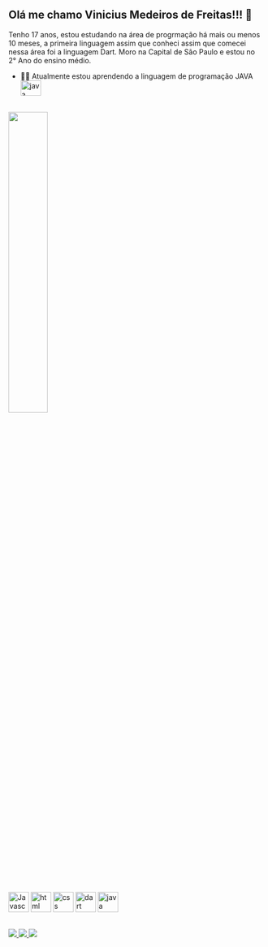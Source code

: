 ## Olá me chamo Vinicius Medeiros de Freitas!!! 👋

Tenho 17 anos, estou estudando na área de progrmação há mais ou menos 10 meses, a primeira linguagem assim que conheci assim que comecei nessa área foi a linguagem Dart. Moro na Capital de São Paulo e estou no 2° Ano do ensino médio.

- ✍🏽 Atualmente estou aprendendo a linguagem de programação JAVA   <img src="https://cdn.jsdelivr.net/gh/devicons/devicon/icons/java/java-original.svg" aling = "center" alt = "java" height = "30" width = "40" />

 

##

<div>
<img align = "center" width = "39%" src = "https://github-readme-stats.vercel.app/api/top-langs/?username=viniciusfreitas24&layout=compact&langs_count=16&theme=dark"/>
</div>

<div style = "display:incline_block"><br>
  <img src="https://cdn.jsdelivr.net/gh/devicons/devicon/icons/javascript/javascript-original.svg" aling = "center" alt = "Javascript" height = "40" width = "40" />
  <img src="https://cdn.jsdelivr.net/gh/devicons/devicon/icons/html5/html5-original.svg" aling = "center" alt = "html" height = "40" width = "40" />
  <img src="https://cdn.jsdelivr.net/gh/devicons/devicon/icons/css3/css3-original.svg" aling = "center" alt = "css" height = "40" width = "40" />
  <img src="https://cdn.jsdelivr.net/gh/devicons/devicon/icons/dart/dart-original.svg" aling = "center" alt = "dart" height = "40" width = "40" />
  <img src="https://cdn.jsdelivr.net/gh/devicons/devicon/icons/java/java-original.svg" aling = "center" alt = "java" height = "40" width = "40" />
</div>

##

<div>
  <a href = "https://www.instagram.com/vinimf_24/" target = "_blank"><img src = "https://img.shields.io/badge/-Instagram-%23E4405F?style=for-the-badge&logo=instagram&logoColor=white">
  <a href = "https://github.com/viniciusfreitas24" target = "_blank"><img src = "https://img.shields.io/badge/GitHub-100000?style=for-the-badge&logo=github&logoColor=white">
   <a href = "mailto:contato@medeirosnino08@gamil.com" target = "_blank"><img src = "https://img.shields.io/badge/Gmail-D14836?style=for-the-badge&logo=gmail&logoColor=white">
</div>
